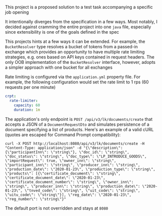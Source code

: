 This project is a proposed solution to a test task accompanying a specific job opening

It intentionally diverges from the specification in a few ways. Most notably, I decided against cramming the entire project into one `java` file, especially since extensibility is one of the goals defined in the spec

This projects hints at a few ways it can be extended. For example, the `BucketResolver` type resolves a bucket of tokens from a passed-in exchange which provides an opportunity to have multiple rate limiting strategies, e.g. ones based on API keys contained in request headers. The only OOB implementation of the `BucketResolver` interface, however, adopts a simpler approach with one bucket for all exchanges

Rate limiting is configured via the `application.yml` property file. For example, the following configuration would set the rate limit to 1 rps (60 requests per one minute)
```yml
crpt:
  rate-limiter:
    capacity: 60
    duration: 1m
```
The application's only endpoint is `POST /api/v3/lk/documents/create` that accepts a JSON of a `DocumentRequestDto` and simulates persistence of a document specifying a list of products. Here's an example of a valid cURL (quotes are escaped for Command Prompt compatibility):
```shell
curl -X POST http://localhost:8080/api/v3/lk/documents/create -H "Content-Type: application/json" -d "{\"description\": {\"participantInn\": \"string\"}, \"doc_id\": \"string\", \"doc_status\": \"string\", \"doc_type\": \"LP_INTRODUCE_GOODS\", \"importRequest\": true, \"owner_inn\": \"string\", \"participant_inn\": \"string\", \"producer_inn\": \"string\", \"production_date\": \"2020-01-23\", \"production_type\": \"string\", \"products\": [{\"certificate_document\": \"string\", \"certificate_document_date\": \"2020-01-23\", \"certificate_document_number\": \"string\", \"owner_inn\": \"string\", \"producer_inn\": \"string\", \"production_date\": \"2020-01-23\", \"tnved_code\": \"string\", \"uit_code\": \"string\", \"uitu_code\": \"string\"}], \"reg_date\": \"2020-01-23\", \"reg_number\": \"string\"}"
```
The default port is not overridden and stays at `8080`

